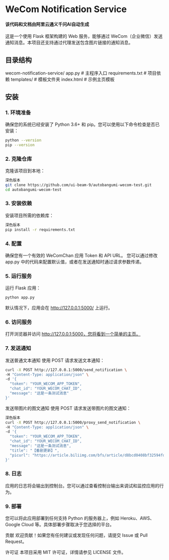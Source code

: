 # WeCom Notification Service

#### 该代码和文档由阿里云通义千问AI自动生成

这是一个使用 Flask 框架构建的 Web 服务，能够通过 WeCom（企业微信）发送通知消息。本项目还支持通过代理发送包含图片链接的通知消息。

## 目录结构
wecom-notification-service/
app.py               # 主程序入口
requirements.txt     # 项目依赖
templates/           # 模板文件夹
index.html       # 示例主页模板

## 安装

### 1. 环境准备

确保您的系统已经安装了 Python 3.6+ 和 pip。您可以使用以下命令检查是否已安装：

```sh
python --version
pip --version
```

### 2. 克隆仓库
克隆该项目到本地：

```sh
深色版本
git clone https://github.com/ui-beam-9/autobangumi-wecom-test.git
cd autobangumi-wecom-test
```
### 3. 安装依赖
安装项目所需的依赖库：

```sh
深色版本
pip install -r requirements.txt
```

### 4. 配置
确保您有一个有效的 WeComChan 应用 Token 和 API URL。
您可以通过修改 app.py 中的代码来配置默认值，或者在发送通知时通过请求参数传递。

### 5. 运行服务
运行 Flask 应用：

```sh
python app.py
```
默认情况下，应用会在 http://127.0.0.1:5000/ 上运行。

### 6. 访问服务
打开浏览器并访问 http://127.0.0.1:5000，您将看到一个简单的主页。

### 7. 发送通知
发送普通文本通知
使用 POST 请求发送文本通知：

```sh
curl -X POST http://127.0.0.1:5000/send_notification \
-H "Content-Type: application/json" \
-d '{
  "token": "YOUR_WECOM_APP_TOKEN",
  "chat_id": "YOUR_WECOM_CHAT_ID",
  "message": "这是一条测试消息"
}'
```

发送带图片的图文通知
使用 POST 请求发送带图片的图文通知：

```sh
深色版本
curl -X POST http://127.0.0.1:5000/proxy_send_notification \
-H "Content-Type: application/json" \
-d '{
  "token": "YOUR_WECOM_APP_TOKEN",
  "chat_id": "YOUR_WECOM_CHAT_ID",
  "message": "这是一条测试消息",
  "title": "【番剧更新】",
  "picurl": "https://article.biliimg.com/bfs/article/d8bcd0408bf32594fd82f27de7d2c685829d1b2e.png"
}'
```

### 8. 日志
应用的日志将会输出到控制台。您可以通过查看控制台输出来调试和监控应用的行为。

### 9. 部署
您可以将此应用部署到任何支持 Python 的服务器上，例如 Heroku、AWS、Google Cloud 等。具体部署步骤取决于您选择的平台。

贡献
欢迎贡献！如果您有任何建议或发现任何问题，请提交 Issue 或 Pull Request。

许可证
本项目采用 MIT 许可证，详情请参见 LICENSE 文件。
